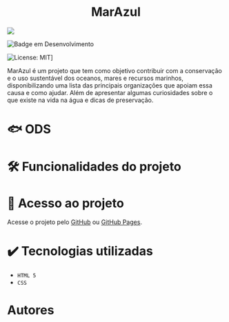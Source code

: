 <h1 align="center"> MarAzul </h1>

<img src="https://brasil.un.org/profiles/undg_country/themes/custom/undg/images/SDGs/pt-br/SDG-14.svg"/>

![Badge em Desenvolvimento](http://img.shields.io/static/v1?label=STATUS&message=EM%20DESENVOLVIMENTO&color=GREEN&style=for-the-badge)

![License: MIT](https://img.shields.io/badge/License-MIT-yellow.svg)]

MarAzul é um projeto que tem como objetivo contribuir com a conservação e o uso sustentável dos oceanos, mares e recursos marinhos, disponibilizando uma lista das principais organizações que apoiam essa causa e como ajudar. Além de apresentar algumas curiosidades sobre o que existe na vida na água e dicas de preservação.

# 🐟 ODS

# 🛠️ Funcionalidades do projeto

# 📁 Acesso ao projeto

Acesse o projeto pelo [GitHub](https://github.com/vitoriamillnitz/Marazul) ou [GitHub Pages](https://vitoriamillnitz.github.io/Marazul/).


# ✔️ Tecnologias utilizadas

- ``HTML 5``
- ``CSS``

# Autores

